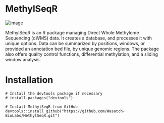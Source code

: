 # MethylSeqR
![image](https://github.com/user-attachments/assets/2d0453f9-8b8e-46f9-a8cb-b1399402b4df)


MethylSeqR is an R package managing Direct Whole Methylome Sequencing (dWMS) data. It creates a database, and processes it with unique options. Data can be summarized by positions, windows, or provided an annotation bed file, by unique genomic regions. The package also offers quality control functions, differential methylation, and a sliding window analysis.

# Installation

```{r, eval = FALSE}
# Install the devtools package if necessary
# install.packages("devtools")

# Install MethylSeqR from GitHub
devtools::install_github("https://github.com/Wasatch-BioLabs/MethylSeqR.git")

```

